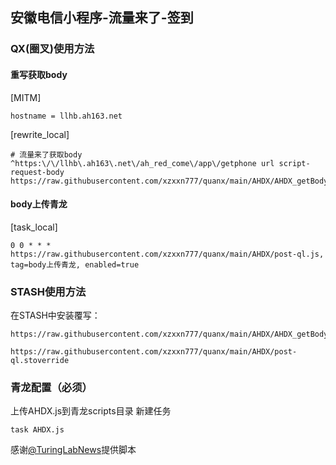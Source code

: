 ## 安徽电信小程序-流量来了-签到
### QX(圈叉)使用方法
#### 重写获取body
[MITM]
```
hostname = llhb.ah163.net
```
[rewrite_local]
```
# 流量来了获取body
^https:\/\/llhb\.ah163\.net\/ah_red_come\/app\/getphone url script-request-body https://raw.githubusercontent.com/xzxxn777/quanx/main/AHDX/AHDX_getBody.js
```
#### body上传青龙
[task_local]
```
0 0 * * * https://raw.githubusercontent.com/xzxxn777/quanx/main/AHDX/post-ql.js, tag=body上传青龙, enabled=true
```
### STASH使用方法
在STASH中安装覆写：
```
https://raw.githubusercontent.com/xzxxn777/quanx/main/AHDX/AHDX_getBody.stoverride
```
```
https://raw.githubusercontent.com/xzxxn777/quanx/main/AHDX/post-ql.stoverride
```
### 青龙配置（必须）
上传AHDX.js到青龙scripts目录 新建任务
```
task AHDX.js
```
感谢[@TuringLabNews](https://t.me/TuringLabNews)提供脚本